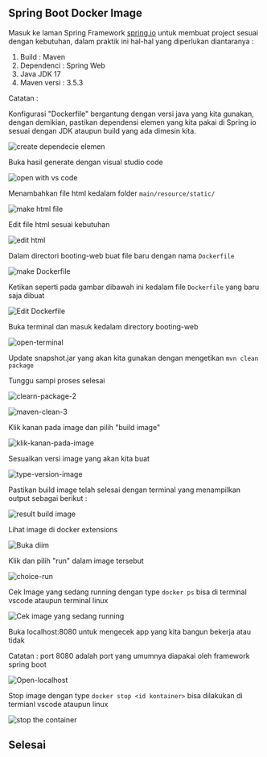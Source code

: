 ## Spring Boot Docker Image

Masuk ke laman Spring Framework [spring.io](https://start.spring.io) untuk membuat project sesuai dengan kebutuhan, dalam praktik ini hal-hal yang diperlukan diantaranya : 

1. Build : Maven
2. Dependenci : Spring Web
3. Java JDK 17
4. Maven versi : 3.5.3

Catatan : 

Konfigurasi "Dockerfile" bergantung dengan versi java yang kita gunakan, dengan demikian, pastikan dependensi elemen yang kita pakai di Spring io sesuai dengan JDK ataupun build yang ada dimesin kita.



![create dependecie elemen](<41.Create-Snapshot-&-add-depedencies-in spring boot.PNG>)

Buka hasil generate dengan visual studio code 

![open with vs code](42.Open-the-jar-fileusing-vs-code.PNG)

Menambahkan file html kedalam folder `main/resource/static/` 

![make html file](43.Make-an-index.html-file.PNG)

Edit file html sesuai kebutuhan 

![edit html](44.edit-index.html-file.PNG)

Dalam directori booting-web buat file baru dengan nama `Dockerfile`

![make Dockerfile](45.Make-an-new-file-and-give-a-name-docker-file.PNG)

Ketikan seperti pada gambar dibawah ini kedalam file `Dockerfile` yang baru saja dibuat

![Edit Dockerfile](46.Type-like-this-add-docker-file.PNG)

Buka terminal dan masuk kedalam directory booting-web 

![open-terminal](47.Masuk-ke-directory-booting-web.PNG)

Update snapshot.jar yang akan kita gunakan dengan mengetikan `mvn clean package`

Tunggu sampi proses selesai 

![clearn-package-2](<48.mvn clean package.PNG>)

![maven-clean-3](<49.mvn clean package-build sukses.PNG>)

Klik kanan pada image dan pilih "build image"

![klik-kanan-pada-image](<50.Klik Kanan-pada-Dockerfile-dan-bulid-image.PNG>)

Sesuaikan versi image yang akan kita buat

![type-version-image](51.Sesuaikan-versi-Image-yang-kita-buat.PNG)

Pastikan build image telah selesai dengan terminal yang menampilkan output sebagai berikut :

![result build image](52.Pastikan-Build-image-telah-selesai-dengan-hasil-output-sebagai-berikut.PNG)

Lihat image di docker extensions

![Buka diim](53.Buka-di-image-exstention.PNG)

Klik dan pilih "run" dalam image tersebut

![choice-run](54.Klik-run.PNG)

Cek Image yang sedang running dengan type `docker ps` bisa di terminal vscode ataupun terminal linux

![Cek image yang sedang running](<55.Cek-Image-Yang sedang-running dengan docker ps-diterminal.PNG>)

Buka localhost:8080 untuk mengecek app yang kita bangun bekerja atau tidak

Catatan :
port 8080 adalah port yang umumnya diapakai oleh framework spring boot

![Open-localhost](56.Buka-local-host-8080-dibrowser.PNG)

Stop image dengan type `docker stop <id kontainer>` bisa dilakukan di termianl vscode ataupun linux 

![stop the container](57.Stop-imgae-yang-runnig.PNG)

## Selesai
